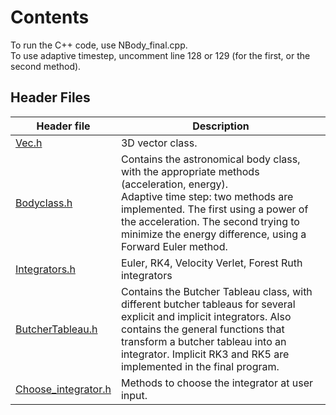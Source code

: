 # Contents


To run the C++ code, use NBody_final.cpp. <br>
To use adaptive timestep, uncomment line 128 or 129 (for the first, or the second method).

## Header Files

Header file |Description 
---|---
[Vec.h](Vec.h) | 3D vector class.
[Bodyclass.h](Bodyclass.h) | Contains the astronomical body class, with the appropriate methods (acceleration, energy). <br> Adaptive time step: two methods are implemented. The first using a power of the acceleration. The second trying to minimize the energy difference, using a Forward Euler method.
[Integrators.h](Integrators.h) | Euler, RK4, Velocity Verlet, Forest Ruth integrators
[ButcherTableau.h](ButcherTableau.h) | Contains the Butcher Tableau class, with different butcher tableaus for several explicit and implicit integrators. Also contains the general functions that transform a butcher tableau into an integrator. Implicit RK3 and RK5 are implemented in the final program.
[Choose_integrator.h](Choose_integrator.h) | Methods to choose the integrator at user input.

